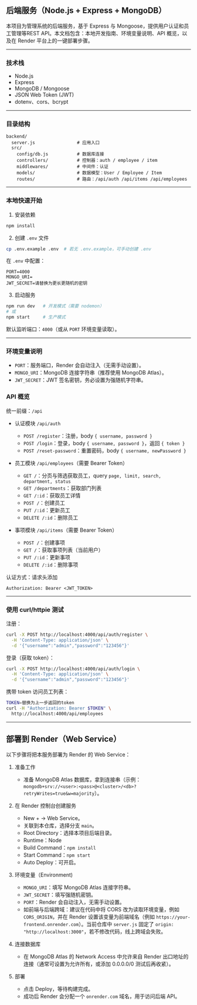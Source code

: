 ## 后端服务（Node.js + Express + MongoDB）

本项目为管理系统的后端服务，基于 Express 与 Mongoose，提供用户认证和员工管理等REST API。本文档包含：本地开发指南、环境变量说明、API 概览，以及在 Render 平台上的一键部署步骤。

---

### 技术栈
- Node.js
- Express
- MongoDB / Mongoose
- JSON Web Token (JWT)
- dotenv、cors、bcrypt

---

### 目录结构
```
backend/
  server.js                # 应用入口
  src/
    config/db.js           # 数据库连接
    controllers/           # 控制器：auth / employee / item
    middlewares/           # 中间件：认证
    models/                # 数据模型：User / Employee / Item
    routes/                # 路由：/api/auth /api/items /api/employees
```

---

### 本地快速开始
1) 安装依赖
```bash
npm install
```

2) 创建 `.env` 文件
```bash
cp .env.example .env  # 若无 .env.example，可手动创建 .env
```

在 `.env` 中配置：
```
PORT=4000
MONGO_URI=
JWT_SECRET=请替换为更长更随机的密钥
```

3) 启动服务
```bash
npm run dev   # 开发模式（需要 nodemon）
# 或
npm start     # 生产模式
```

默认监听端口：`4000`（或从 `PORT` 环境变量读取）。

---

### 环境变量说明
- `PORT`：服务端口，Render 会自动注入（无需手动设置）。
- `MONGO_URI`：MongoDB 连接字符串（推荐使用 MongoDB Atlas）。
- `JWT_SECRET`：JWT 签名密钥，务必设置为强随机字符串。

### API 概览

统一前缀：`/api`

- 认证模块 `/api/auth`
  - `POST /register`：注册，body `{ username, password }`
  - `POST /login`：登录，body `{ username, password }`，返回 `{ token }`
  - `POST /reset-password`：重置密码，body `{ username, newPassword }`

- 员工模块 `/api/employees`（需要 Bearer Token）
  - `GET /`：分页与筛选获取员工，query `page, limit, search, department, status`
  - `GET /departments`：获取部门列表
  - `GET /:id`：获取员工详情
  - `POST /`：创建员工
  - `PUT /:id`：更新员工
  - `DELETE /:id`：删除员工

- 事项模块 `/api/items`（需要 Bearer Token）
  - `POST /`：创建事项
  - `GET /`：获取事项列表（当前用户）
  - `PUT /:id`：更新事项
  - `DELETE /:id`：删除事项

认证方式：请求头添加
```
Authorization: Bearer <JWT_TOKEN>
```

---

### 使用 curl/httpie 测试

注册：
```bash
curl -X POST http://localhost:4000/api/auth/register \
  -H 'Content-Type: application/json' \
  -d '{"username":"admin","password":"123456"}'
```

登录（获取 token）：
```bash
curl -X POST http://localhost:4000/api/auth/login \
  -H 'Content-Type: application/json' \
  -d '{"username":"admin","password":"123456"}'
```

携带 token 访问员工列表：
```bash
TOKEN=替换为上一步返回的token
curl -H "Authorization: Bearer $TOKEN" \
  http://localhost:4000/api/employees
```

---

## 部署到 Render（Web Service）

以下步骤将把本服务部署为 Render 的 Web Service：

1. 准备工作
   - 准备 MongoDB Atlas 数据库，拿到连接串（示例：`mongodb+srv://<user>:<pass>@<cluster>/<db>?retryWrites=true&w=majority`）。

2. 在 Render 控制台创建服务
   - New + → Web Service。
   - 关联到本仓库，选择分支 `main`。
   - Root Directory：选择本项目后端目录。
   - Runtime：Node
   - Build Command：`npm install`
   - Start Command：`npm start`
   - Auto Deploy：可开启。

3. 环境变量（Environment)
   - `MONGO_URI`：填写 MongoDB Atlas 连接字符串。
   - `JWT_SECRET`：填写强随机密钥。
   - `PORT`：Render 会自动注入，无需手动设置。
   - 如前端与后端跨域：建议在代码中将 CORS 改为读取环境变量，例如 `CORS_ORIGIN`，并在 Render 设置该变量为前端域名（例如 `https://your-frontend.onrender.com`）。当前仓库中 `server.js` 固定了 `origin: "http://localhost:3000"`，若不修改代码，线上跨域会失败。

4. 连接数据库
   - 在 MongoDB Atlas 的 Network Access 中允许来自 Render 出口地址的连接（通常可设置为允许所有，或添加 0.0.0.0/0 测试后再收紧）。

5. 部署
   - 点击 Deploy，等待构建完成。
   - 成功后 Render 会分配一个 `onrender.com` 域名，用于访问后端 API。
